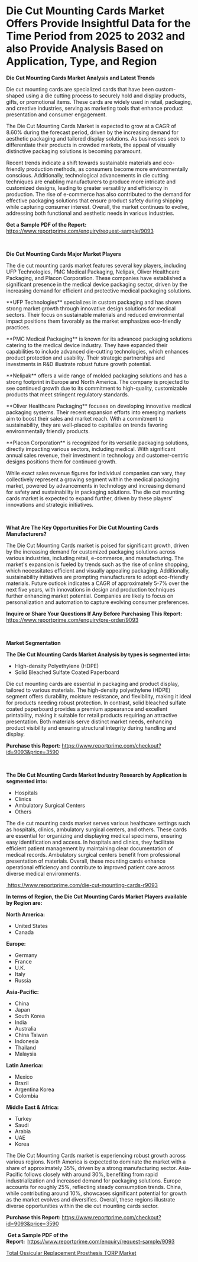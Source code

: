 <p><h1>Die Cut Mounting Cards Market Offers Provide Insightful Data for the Time Period from 2025 to 2032 and also Provide Analysis Based on Application, Type, and Region</h1></p><p><strong>Die Cut Mounting Cards Market Analysis and Latest Trends</strong></p>
<p><p>Die cut mounting cards are specialized cards that have been custom-shaped using a die cutting process to securely hold and display products, gifts, or promotional items. These cards are widely used in retail, packaging, and creative industries, serving as marketing tools that enhance product presentation and consumer engagement. </p><p>The Die Cut Mounting Cards Market is expected to grow at a CAGR of 8.60% during the forecast period, driven by the increasing demand for aesthetic packaging and tailored display solutions. As businesses seek to differentiate their products in crowded markets, the appeal of visually distinctive packaging solutions is becoming paramount. </p><p>Recent trends indicate a shift towards sustainable materials and eco-friendly production methods, as consumers become more environmentally conscious. Additionally, technological advancements in die cutting techniques are enabling manufacturers to produce more intricate and customized designs, leading to greater versatility and efficiency in production. The rise of e-commerce has also contributed to the demand for effective packaging solutions that ensure product safety during shipping while capturing consumer interest. Overall, the market continues to evolve, addressing both functional and aesthetic needs in various industries.</p></p>
<p><strong>Get a Sample PDF of the Report:&nbsp;</strong> <a href="https://www.reportprime.com/enquiry/request-sample/9093?utm_campaign=3315&utm_medium=2&utm_source=Github&utm_content=ia&utm_term=20032025&utm_id=die-cut-mounting-cards">https://www.reportprime.com/enquiry/request-sample/9093</a></p>
<p>&nbsp;</p>
<p><strong>Die Cut Mounting Cards Major Market Players</strong></p>
<p><p>The die cut mounting cards market features several key players, including UFP Technologies, PMC Medical Packaging, Nelipak, Oliver Healthcare Packaging, and Placon Corporation. These companies have established a significant presence in the medical device packaging sector, driven by the increasing demand for efficient and protective medical packaging solutions.</p><p>**UFP Technologies** specializes in custom packaging and has shown strong market growth through innovative design solutions for medical sectors. Their focus on sustainable materials and reduced environmental impact positions them favorably as the market emphasizes eco-friendly practices.</p><p>**PMC Medical Packaging** is known for its advanced packaging solutions catering to the medical device industry. They have expanded their capabilities to include advanced die-cutting technologies, which enhances product protection and usability. Their strategic partnerships and investments in R&D illustrate robust future growth potential.</p><p>**Nelipak** offers a wide range of molded packaging solutions and has a strong footprint in Europe and North America. The company is projected to see continued growth due to its commitment to high-quality, customizable products that meet stringent regulatory standards.</p><p>**Oliver Healthcare Packaging** focuses on developing innovative medical packaging systems. Their recent expansion efforts into emerging markets aim to boost their sales and market reach. With a commitment to sustainability, they are well-placed to capitalize on trends favoring environmentally friendly products.</p><p>**Placon Corporation** is recognized for its versatile packaging solutions, directly impacting various sectors, including medical. With significant annual sales revenue, their investment in technology and customer-centric designs positions them for continued growth.</p><p>While exact sales revenue figures for individual companies can vary, they collectively represent a growing segment within the medical packaging market, powered by advancements in technology and increasing demand for safety and sustainability in packaging solutions. The die cut mounting cards market is expected to expand further, driven by these players' innovations and strategic initiatives.</p></p>
<p>&nbsp;</p>
<p><strong>What Are The Key Opportunities For Die Cut Mounting Cards Manufacturers?</strong></p>
<p><p>The Die Cut Mounting Cards market is poised for significant growth, driven by the increasing demand for customized packaging solutions across various industries, including retail, e-commerce, and manufacturing. The market's expansion is fueled by trends such as the rise of online shopping, which necessitates efficient and visually appealing packaging. Additionally, sustainability initiatives are prompting manufacturers to adopt eco-friendly materials. Future outlook indicates a CAGR of approximately 5-7% over the next five years, with innovations in design and production techniques further enhancing market potential. Companies are likely to focus on personalization and automation to capture evolving consumer preferences.</p></p>
<p><strong>Inquire or Share Your Questions If Any Before Purchasing This Report:</strong> <a href="https://www.reportprime.com/enquiry/pre-order/9093?utm_campaign=3315&utm_medium=2&utm_source=Github&utm_content=ia&utm_term=20032025&utm_id=die-cut-mounting-cards">https://www.reportprime.com/enquiry/pre-order/9093</a></p>
<p>&nbsp;</p>
<p><strong>Market Segmentation</strong></p>
<p><strong>The Die Cut Mounting Cards Market Analysis by types is segmented into:</strong></p>
<p><ul><li>High-density Polyethylene (HDPE)</li><li>Solid Bleached Sulfate Coated Paperboard</li></ul></p>
<p><p>Die cut mounting cards are essential in packaging and product display, tailored to various materials. The high-density polyethylene (HDPE) segment offers durability, moisture resistance, and flexibility, making it ideal for products needing robust protection. In contrast, solid bleached sulfate coated paperboard provides a premium appearance and excellent printability, making it suitable for retail products requiring an attractive presentation. Both materials serve distinct market needs, enhancing product visibility and ensuring structural integrity during handling and display.</p></p>
<p><strong>Purchase this Report:&nbsp;</strong><a href="https://www.reportprime.com/checkout?id=9093&price=3590&utm_campaign=3315&utm_medium=2&utm_source=Github&utm_content=ia&utm_term=20032025&utm_id=die-cut-mounting-cards">https://www.reportprime.com/checkout?id=9093&price=3590</a></p>
<p>&nbsp;</p>
<p><strong>The Die Cut Mounting Cards Market Industry Research by Application is segmented into:</strong></p>
<p><ul><li>Hospitals</li><li>Clinics</li><li>Ambulatory Surgical Centers</li><li>Others</li></ul></p>
<p><p>The die cut mounting cards market serves various healthcare settings such as hospitals, clinics, ambulatory surgical centers, and others. These cards are essential for organizing and displaying medical specimens, ensuring easy identification and access. In hospitals and clinics, they facilitate efficient patient management by maintaining clear documentation of medical records. Ambulatory surgical centers benefit from professional presentation of materials. Overall, these mounting cards enhance operational efficiency and contribute to improved patient care across diverse medical environments.</p></p>
<p><a href="https://www.reportprime.com/die-cut-mounting-cards-r9093?utm_campaign=3315&utm_medium=2&utm_source=Github&utm_content=ia&utm_term=20032025&utm_id=die-cut-mounting-cards">&nbsp;https://www.reportprime.com/die-cut-mounting-cards-r9093</a></p>
<p><strong>In terms of Region, the Die Cut Mounting Cards Market Players available by Region are:</strong></p>
<p>
    <p> <strong> North America: </strong>
        <ul>
            <li>United States</li>
            <li>Canada</li>
        </ul>
        </p> 
    <p> <strong> Europe: </strong>
        <ul>
            <li>Germany</li>
            <li>France</li>
            <li>U.K.</li>
            <li>Italy</li>
            <li>Russia</li>
        </ul>
        </p> 
    <p> <strong> Asia-Pacific: </strong>
        <ul>
            <li>China</li>
            <li>Japan</li>
            <li>South Korea</li>
            <li>India</li>
            <li>Australia</li>
            <li>China Taiwan</li>
            <li>Indonesia</li>
            <li>Thailand</li>
            <li>Malaysia</li>
        </ul>
        </p> 
    <p> <strong> Latin America: </strong>
        <ul>
            <li>Mexico</li>
            <li>Brazil</li>
            <li>Argentina Korea</li>
            <li>Colombia</li>
        </ul>
        </p> 
    <p> <strong> Middle East & Africa: </strong>
        <ul>
            <li>Turkey</li>
            <li>Saudi</li>
            <li>Arabia</li>
            <li>UAE</li>
            <li>Korea</li>
        </ul>
    </p>
    </p>
<p><p>The Die Cut Mounting Cards market is experiencing robust growth across various regions. North America is expected to dominate the market with a share of approximately 35%, driven by a strong manufacturing sector. Asia-Pacific follows closely with around 30%, benefiting from rapid industrialization and increased demand for packaging solutions. Europe accounts for roughly 25%, reflecting steady consumption trends. China, while contributing around 10%, showcases significant potential for growth as the market evolves and diversifies. Overall, these regions illustrate diverse opportunities within the die cut mounting cards sector.</p></p>
<p><strong>Purchase this Report: </strong><a href="https://www.reportprime.com/checkout?id=9093&price=3590&utm_campaign=3315&utm_medium=2&utm_source=Github&utm_content=ia&utm_term=20032025&utm_id=die-cut-mounting-cards">https://www.reportprime.com/checkout?id=9093&price=3590</a></p>
<p>&nbsp;<strong>Get a Sample PDF of the Report:&nbsp;&nbsp;</strong><a href="https://www.reportprime.com/enquiry/request-sample/9093?utm_campaign=3315&utm_medium=2&utm_source=Github&utm_content=ia&utm_term=20032025&utm_id=die-cut-mounting-cards">https://www.reportprime.com/enquiry/request-sample/9093</a></p>
<p><strong></strong></p>
<p><p><a href="https://github.com/sderolza/Market-Research-Report-List-1/blob/main/total-ossicular-replacement-prosthesis-torp-market.md?utm_campaign=3315&utm_medium=2&utm_source=Github&utm_content=ia&utm_term=20032025&utm_id=die-cut-mounting-cards">Total Ossicular Replacement Prosthesis TORP Market</a></p></p>